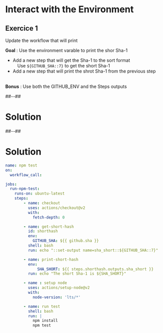 <!-- .slide: class="exercice" -->

# Interact with the Environment

## Exercice 1

Update the workflow that will print

**Goal** : Use the environment varable to print the shor Sha-1 

<ul>
    <li class="fragment">Add a new step that will get the Sha-1 to the sort format <br>&emsp;Use <code>${GITHUB_SHA::7}</code> to get the short Sha-1</li>
    <li class="fragment">Add a new step that will print the shrot Sha-1 from the previous step</li>
</ul>
<div class="fragment"> </br><strong>Bonus</strong> : Use both the GITHUB_ENV and the Steps outputs</div>

##--##
<!-- .slide: class="transition blue"-->

# Solution

##--##
<!-- .slide: class="with-code"-->
# Solution

```yaml
name: npm test
on: 
  workflow_call:

jobs:
  run-npm-test:
    runs-on: ubuntu-latest
    steps:
        - name: checkout
          uses: actions/checkout@v2
          with:
            fetch-depth: 0

        - name: get-short-hash
          id: shorthash
          env:
            GITHUB_SHA: ${{ github.sha }}
          shell: bash
          run: echo "::set-output name=sha_short::${GITHUB_SHA::7}"

        - name: print-short-hash
          env:
              SHA_SHORT: ${{ steps.shorthash.outputs.sha_short }}
          run: echo "The short Sha-1 is ${SHA_SHORT}"  

        - name : setup node
          uses: actions/setup-node@v2
          with:
            node-version: 'lts/*'

        - name: run test
          shell: bash
          run: |
            npm install
            npm test
```
